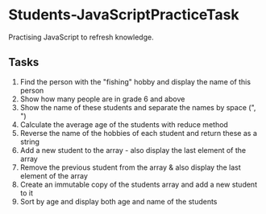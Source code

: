 ﻿# Students-JavaScriptPracticeTask

Practising JavaScript to refresh knowledge.

## Tasks

1. Find the person with the "fishing" hobby and display the name of this person
2. Show how many people are in grade 6 and above
3. Show the name of these students and separate the names by space (", ")
4. Calculate the average age of the students with reduce method
5. Reverse the name of the hobbies of each student and return these as a string
6. Add a new student to the array - also display the last element of the array
7. Remove the previous student from the array & also display the last element of the array
8. Create an immutable copy of the students array and add a new student to it
9. Sort by age and display both age and name of the students